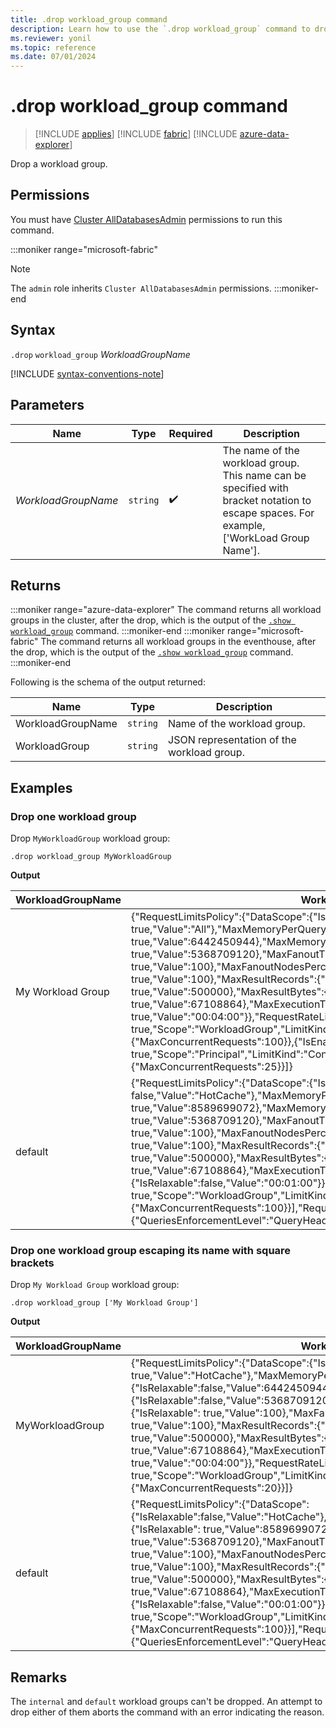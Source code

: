 ```yaml
---
title: .drop workload_group command
description: Learn how to use the `.drop workload_group` command to drop a workload group.
ms.reviewer: yonil
ms.topic: reference
ms.date: 07/01/2024
---
```

# .drop workload_group command

> [!INCLUDE [applies](../includes/applies-to-version/applies.md)] [!INCLUDE [fabric](../includes/applies-to-version/fabric.md)] [!INCLUDE [azure-data-explorer](../includes/applies-to-version/azure-data-explorer.md)]

Drop a workload group.

## Permissions

You must have [Cluster AllDatabasesAdmin](../access-control/role-based-access-control.md) permissions to run this command.

:::moniker range="microsoft-fabric"
> [!NOTE]
> The `admin` role inherits `Cluster AllDatabasesAdmin` permissions.
:::moniker-end

## Syntax

`.drop` `workload_group` *WorkloadGroupName*

[!INCLUDE [syntax-conventions-note](../includes/syntax-conventions-note.md)]

## Parameters

| Name | Type | Required | Description |
|--|--|--|--|
| *WorkloadGroupName* | `string` |  :heavy_check_mark: | The name of the workload group. This name can be specified with bracket notation to escape spaces. For example, ['WorkLoad Group Name']. |

## Returns

:::moniker range="azure-data-explorer"
The command returns all workload groups in the cluster, after the drop, which is the output of the [`.show workload_group`](show-workload-group-command.md#show-workload_group-command) command.
:::moniker-end
:::moniker range="microsoft-fabric"
The command returns all workload groups in the eventhouse, after the drop, which is the output of the [`.show workload_group`](show-workload-group-command.md#show-workload_group-command) command.
:::moniker-end

Following is the schema of the output returned:

| Name              | Type   | Description                                |
|-------------------|--------|--------------------------------------------|
| WorkloadGroupName | `string` | Name of the workload group.                |
| WorkloadGroup     | `string` | JSON representation of the workload group. |

## Examples

### Drop one workload group

Drop `MyWorkloadGroup` workload group:

```kusto
.drop workload_group MyWorkloadGroup
```

**Output**

| WorkloadGroupName | WorkloadGroup |
|--|--|
| My Workload Group | {"RequestLimitsPolicy":{"DataScope":{"IsRelaxable": true,"Value":"All"},"MaxMemoryPerQueryPerNode":{"IsRelaxable": true,"Value":6442450944},"MaxMemoryPerIterator":{"IsRelaxable": true,"Value":5368709120},"MaxFanoutThreadsPercentage":{"IsRelaxable": true,"Value":100},"MaxFanoutNodesPercentage":{"IsRelaxable": true,"Value":100},"MaxResultRecords":{"IsRelaxable": true,"Value":500000},"MaxResultBytes":{"IsRelaxable": true,"Value":67108864},"MaxExecutionTime":{"IsRelaxable": true,"Value":"00:04:00"}},"RequestRateLimitPolicies":[{"IsEnabled": true,"Scope":"WorkloadGroup","LimitKind":"ConcurrentRequests","Properties":{"MaxConcurrentRequests":100}},{"IsEnabled": true,"Scope":"Principal","LimitKind":"ConcurrentRequests","Properties":{"MaxConcurrentRequests":25}}]} |
| default | {"RequestLimitsPolicy":{"DataScope":{"IsRelaxable": false,"Value":"HotCache"},"MaxMemoryPerQueryPerNode":{"IsRelaxable": true,"Value":8589699072},"MaxMemoryPerIterator":{"IsRelaxable": true,"Value":5368709120},"MaxFanoutThreadsPercentage":{"IsRelaxable": true,"Value":100},"MaxFanoutNodesPercentage":{"IsRelaxable": true,"Value":100},"MaxResultRecords":{"IsRelaxable": true,"Value":500000},"MaxResultBytes":{"IsRelaxable": true,"Value":67108864},"MaxExecutionTime":{"IsRelaxable":false,"Value":"00:01:00"}},"RequestRateLimitPolicies":[{"IsEnabled": true,"Scope":"WorkloadGroup","LimitKind":"ConcurrentRequests","Properties":{"MaxConcurrentRequests":100}}],"RequestRateLimitsEnforcementPolicy":{"QueriesEnforcementLevel":"QueryHead","CommandsEnforcementLevel":"Database"}} |

### Drop one workload group escaping its name with square brackets

Drop `My Workload Group` workload group:

```kusto
.drop workload_group ['My Workload Group']
```

**Output**

| WorkloadGroupName | WorkloadGroup |
|--|--|
| MyWorkloadGroup | {"RequestLimitsPolicy":{"DataScope":{"IsRelaxable": true,"Value":"HotCache"},"MaxMemoryPerQueryPerNode":{"IsRelaxable":false,"Value":6442450944},"MaxMemoryPerIterator":{"IsRelaxable":false,"Value":5368709120},"MaxFanoutThreadsPercentage":{"IsRelaxable": true,"Value":100},"MaxFanoutNodesPercentage":{"IsRelaxable": true,"Value":100},"MaxResultRecords":{"IsRelaxable": true,"Value":500000},"MaxResultBytes":{"IsRelaxable": true,"Value":67108864},"MaxExecutionTime":{"IsRelaxable": true,"Value":"00:04:00"}},"RequestRateLimitPolicies":[{"IsEnabled": true,"Scope":"WorkloadGroup","LimitKind":"ConcurrentRequests","Properties":{"MaxConcurrentRequests":20}}]} |
| default | {"RequestLimitsPolicy":{"DataScope":{"IsRelaxable":false,"Value":"HotCache"},"MaxMemoryPerQueryPerNode":{"IsRelaxable": true,"Value":8589699072},"MaxMemoryPerIterator":{"IsRelaxable": true,"Value":5368709120},"MaxFanoutThreadsPercentage":{"IsRelaxable": true,"Value":100},"MaxFanoutNodesPercentage":{"IsRelaxable": true,"Value":100},"MaxResultRecords":{"IsRelaxable": true,"Value":500000},"MaxResultBytes":{"IsRelaxable": true,"Value":67108864},"MaxExecutionTime":{"IsRelaxable":false,"Value":"00:01:00"}},"RequestRateLimitPolicies":[{"IsEnabled": true,"Scope":"WorkloadGroup","LimitKind":"ConcurrentRequests","Properties":{"MaxConcurrentRequests":100}}],"RequestRateLimitsEnforcementPolicy":{"QueriesEnforcementLevel":"QueryHead","CommandsEnforcementLevel":"Database"}} |

## Remarks

The `internal` and `default` workload groups can't be dropped. An attempt to drop either of them aborts the command with an error indicating the reason.
